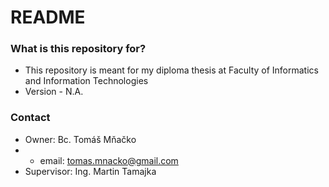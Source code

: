 # README #

### What is this repository for? ###

* This repository is meant for my diploma thesis at Faculty of Informatics and Information Technologies
* Version - N.A.

### Contact ###

* Owner: Bc. Tomáš Mňačko
* * email: tomas.mnacko@gmail.com 
* Supervisor: Ing. Martin Tamajka

